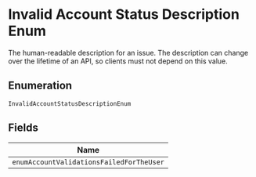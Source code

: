 
# Invalid Account Status Description Enum

The human-readable description for an issue. The description can change over the lifetime of an API, so clients must not depend on this value.

## Enumeration

`InvalidAccountStatusDescriptionEnum`

## Fields

| Name |
|  --- |
| `enumAccountValidationsFailedForTheUser` |

